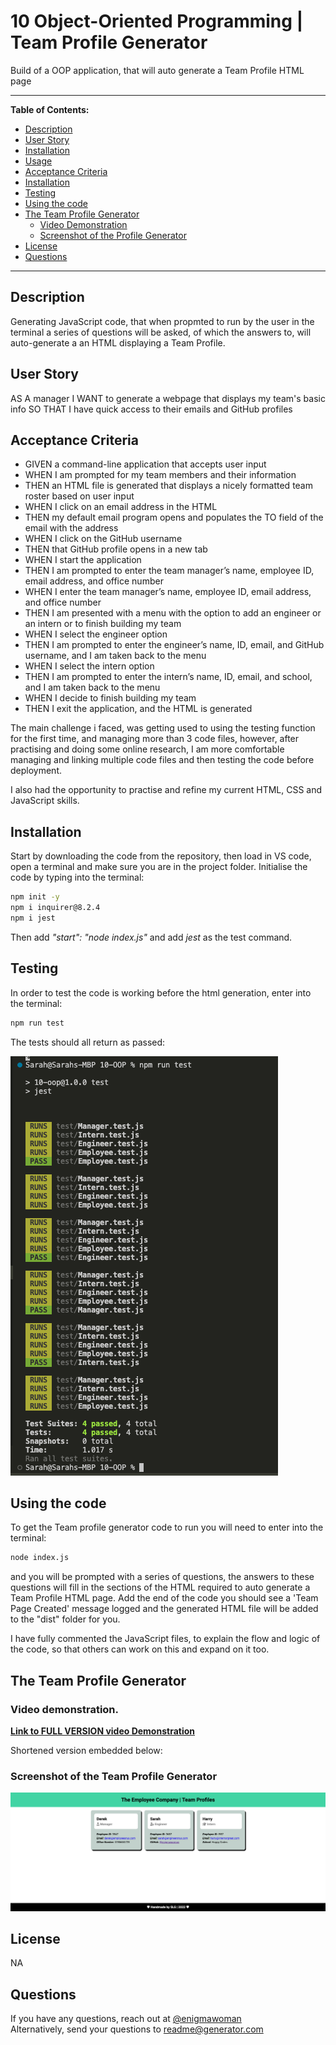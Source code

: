 # 10 Object-Oriented Programming | Team Profile Generator

Build of a OOP application, that will auto generate a Team Profile HTML page

---

**Table of Contents:**

* [Description](#description)
* [User Story](#user-story)
* [Installation](#installation)
* [Usage](#usage)
* [Acceptance Criteria](#acceptance-criteria)
* [Installation](#installation)
* [Testing](#testing)
* [Using the code](#using-the-code)
* [The Team Profile Generator](#the-team-profile-generator)
    * [Video Demonstration](#video-demonstration)
    * [Screenshot of the Profile Generator](#screenshot-of-the-profile-generator)
* [License](#license) 
* [Questions](#questions)

---

## Description

Generating JavaScript code, that when propmted to run by the user in the terminal a series of questions will be asked, of which the answers to, will auto-generate a an HTML displaying a Team Profile.

## User Story

AS A manager
I WANT to generate a webpage that displays my team's basic info
SO THAT I have quick access to their emails and GitHub profiles

## Acceptance Criteria

* GIVEN a command-line application that accepts user input
* WHEN I am prompted for my team members and their information
* THEN an HTML file is generated that displays a nicely formatted team roster based on user input
* WHEN I click on an email address in the HTML
* THEN my default email program opens and populates the TO field of the email with the address
* WHEN I click on the GitHub username
* THEN that GitHub profile opens in a new tab
* WHEN I start the application
* THEN I am prompted to enter the team manager’s name, employee ID, email address, and office number
* WHEN I enter the team manager’s name, employee ID, email address, and office number
* THEN I am presented with a menu with the option to add an engineer or an intern or to finish building my team
* WHEN I select the engineer option
* THEN I am prompted to enter the engineer’s name, ID, email, and GitHub username, and I am taken back to the menu
* WHEN I select the intern option
* THEN I am prompted to enter the intern’s name, ID, email, and school, and I am taken back to the menu
* WHEN I decide to finish building my team
* THEN I exit the application, and the HTML is generated


The main challenge i faced, was getting used to using the testing function for the first time, and managing more than 3 code files, however, after practising and doing some online research, I am more comfortable managing and linking multiple code files and then testing the code before deployment. 

I also had the opportunity to practise and refine my current HTML, CSS and JavaScript skills.

## Installation

Start by downloading the code from the repository, then load in VS code, open a terminal and make sure you are in the project folder.
Initialise the code by typing into the terminal:
```bash
npm init -y
npm i inquirer@8.2.4
npm i jest
```

Then add *"start": "node index.js"* and add *jest* as the test command.

## Testing

In order to test the code is working before the html generation, enter into the terminal:
```bash
npm run test
```
The tests should all return as passed:

![Screenshot of code tests](./assets/Screenshot%202022-12-05%20at%2010.57.44.png)

## Using the code

To get the Team profile generator code to run you will need to enter into the terminal:
```bash
node index.js
```
 and you will be prompted with a series of questions, the answers to these questions will fill in the sections of the HTML required to auto generate a Team Profile HTML page. Add the end of the code you should see a 'Team Page Created' message logged and the generated HTML file will be added to the "dist" folder for you.

I have fully commented the JavaScript files, to explain the flow and logic of the code, so that others can work on this and expand on it too.


## The Team Profile Generator

### Video demonstration.


<a href="https://drive.google.com/file/d/1rpxGvoVnJx_d3uiI7cAGyBWBkQAyeVD3/view"><b>Link to FULL VERSION video Demonstration</b></a>

Shortened version embedded below:




### Screenshot of the Team Profile Generator

![Screenshot of deployed HTML Team Page](./assets/_Users_Sarah_bootcamp_student_challenge_week-10_10-OOP_dist_teamPage.html.png)


## License

NA

## Questions

If you have any questions, reach out at [@enigmawoman](https://github.com/enigmawoman)</br>
Alternatively, send your questions to readme@generator.com

